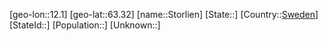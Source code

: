 ﻿---
location: [63.32,12.1]
type: City
tags:
- geo/City


SpocWebEntityId: 34598
isDeleted: false
confidential: public

---
[geo-lon::12.1]
[geo-lat::63.32]
[name::Storlien]
[State::]
[Country::[Sweden](geo/Continent/Europe/Sweden.md)]
[StateId::]
[Population::]
[Unknown::]

